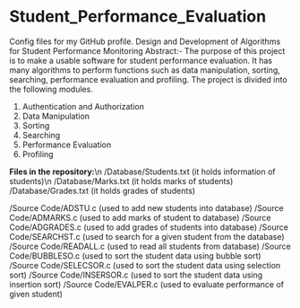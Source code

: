 # Student_Performance_Evaluation
Config files for my GitHub profile.
Design and Development of Algorithms for Student Performance Monitoring
Abstract:-
The purpose of this project is to make a usable software for student performance evaluation. It has many algorithms to perform functions such as data manipulation, sorting, searching, performance evaluation and profiling. The project is divided into the following modules.
1.	Authentication and Authorization 
2.	Data Manipulation 
3.	Sorting
4.	Searching
5.	Performance Evaluation
6.	Profiling

**Files in the repository:**\n
/Database/Students.txt (it holds information of students)\n
/Database/Marks.txt (it holds marks of students)
/Database/Grades.txt (it holds grades of students)

/Source Code/ADSTU.c    (used to add new students into database)
/Source Code/ADMARKS.c  (used to add marks of student to database)
/Source Code/ADGRADES.c (used to add grades of students into database)
/Source Code/SEARCHST.c (used to search for a given student from the database)
/Source Code/READALL.c  (used to read all students from database)
/Source Code/BUBBLESO.c (used to sort the student data using bubble sort)
/Source Code/SELECSOR.c (used to sort the student data using selection sort)
/Source Code/INSERSOR.c (used to sort the student data using insertion sort)
/Source Code/EVALPER.c  (used to evaluate performance of given student)
